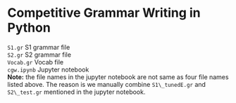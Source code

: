 Competitive Grammar Writing in Python
=====================================

`S1.gr` S1 grammar file   
`S2.gr` S2 grammar file   
`Vocab.gr` Vocab file   
`cgw.ipynb` Jupyter notebook   
**Note:** the file names in the jupyter notebook are not same as four file names listed above. The reason is we manually combine `S1\_tunedE.gr` and `S2\_test.gr` mentioned in the jupyter notebook.
